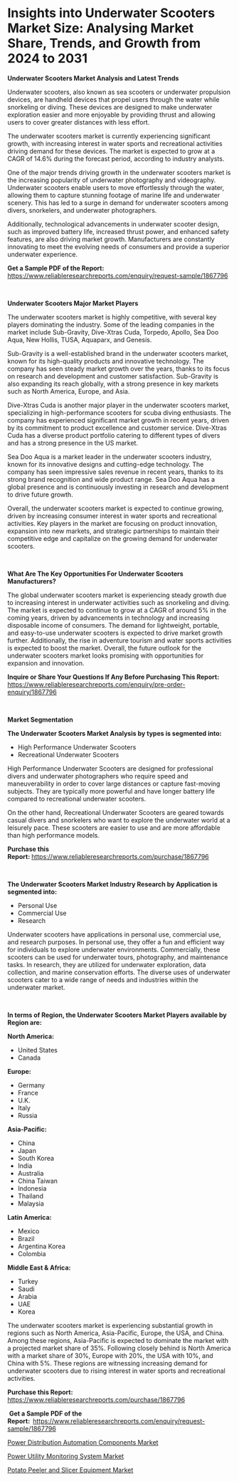 <p><h1>Insights into Underwater Scooters Market Size: Analysing Market Share, Trends, and Growth from 2024 to 2031</h1></p><p><strong>Underwater Scooters Market Analysis and Latest Trends</strong></p>
<p><p>Underwater scooters, also known as sea scooters or underwater propulsion devices, are handheld devices that propel users through the water while snorkeling or diving. These devices are designed to make underwater exploration easier and more enjoyable by providing thrust and allowing users to cover greater distances with less effort.</p><p>The underwater scooters market is currently experiencing significant growth, with increasing interest in water sports and recreational activities driving demand for these devices. The market is expected to grow at a CAGR of 14.6% during the forecast period, according to industry analysts.</p><p>One of the major trends driving growth in the underwater scooters market is the increasing popularity of underwater photography and videography. Underwater scooters enable users to move effortlessly through the water, allowing them to capture stunning footage of marine life and underwater scenery. This has led to a surge in demand for underwater scooters among divers, snorkelers, and underwater photographers.</p><p>Additionally, technological advancements in underwater scooter design, such as improved battery life, increased thrust power, and enhanced safety features, are also driving market growth. Manufacturers are constantly innovating to meet the evolving needs of consumers and provide a superior underwater experience.</p></p>
<p><strong>Get a Sample PDF of the Report:&nbsp;</strong> <a href="https://www.reliableresearchreports.com/enquiry/request-sample/1867796">https://www.reliableresearchreports.com/enquiry/request-sample/1867796</a></p>
<p>&nbsp;</p>
<p><strong>Underwater Scooters Major Market Players</strong></p>
<p><p>The underwater scooters market is highly competitive, with several key players dominating the industry. Some of the leading companies in the market include Sub-Gravity, Dive-Xtras Cuda, Torpedo, Apollo, Sea Doo Aqua, New Hollis, TUSA, Aquaparx, and Genesis.</p><p>Sub-Gravity is a well-established brand in the underwater scooters market, known for its high-quality products and innovative technology. The company has seen steady market growth over the years, thanks to its focus on research and development and customer satisfaction. Sub-Gravity is also expanding its reach globally, with a strong presence in key markets such as North America, Europe, and Asia.</p><p>Dive-Xtras Cuda is another major player in the underwater scooters market, specializing in high-performance scooters for scuba diving enthusiasts. The company has experienced significant market growth in recent years, driven by its commitment to product excellence and customer service. Dive-Xtras Cuda has a diverse product portfolio catering to different types of divers and has a strong presence in the US market.</p><p>Sea Doo Aqua is a market leader in the underwater scooters industry, known for its innovative designs and cutting-edge technology. The company has seen impressive sales revenue in recent years, thanks to its strong brand recognition and wide product range. Sea Doo Aqua has a global presence and is continuously investing in research and development to drive future growth.</p><p>Overall, the underwater scooters market is expected to continue growing, driven by increasing consumer interest in water sports and recreational activities. Key players in the market are focusing on product innovation, expansion into new markets, and strategic partnerships to maintain their competitive edge and capitalize on the growing demand for underwater scooters.</p></p>
<p>&nbsp;</p>
<p><strong>What Are The Key Opportunities For Underwater Scooters Manufacturers?</strong></p>
<p><p>The global underwater scooters market is experiencing steady growth due to increasing interest in underwater activities such as snorkeling and diving. The market is expected to continue to grow at a CAGR of around 5% in the coming years, driven by advancements in technology and increasing disposable income of consumers. The demand for lightweight, portable, and easy-to-use underwater scooters is expected to drive market growth further. Additionally, the rise in adventure tourism and water sports activities is expected to boost the market. Overall, the future outlook for the underwater scooters market looks promising with opportunities for expansion and innovation.</p></p>
<p><strong>Inquire or Share Your Questions If Any Before Purchasing This Report:</strong> <a href="https://www.reliableresearchreports.com/enquiry/pre-order-enquiry/1867796">https://www.reliableresearchreports.com/enquiry/pre-order-enquiry/1867796</a></p>
<p>&nbsp;</p>
<p><strong>Market Segmentation</strong></p>
<p><strong>The Underwater Scooters Market Analysis by types is segmented into:</strong></p>
<p><ul><li>High Performance Underwater Scooters</li><li>Recreational Underwater Scooters</li></ul></p>
<p><p>High Performance Underwater Scooters are designed for professional divers and underwater photographers who require speed and maneuverability in order to cover large distances or capture fast-moving subjects. They are typically more powerful and have longer battery life compared to recreational underwater scooters. </p><p>On the other hand, Recreational Underwater Scooters are geared towards casual divers and snorkelers who want to explore the underwater world at a leisurely pace. These scooters are easier to use and are more affordable than high performance models.</p></p>
<p><strong>Purchase this Report:&nbsp;</strong><a href="https://www.reliableresearchreports.com/purchase/1867796">https://www.reliableresearchreports.com/purchase/1867796</a></p>
<p>&nbsp;</p>
<p><strong>The Underwater Scooters Market Industry Research by Application is segmented into:</strong></p>
<p><ul><li>Personal Use</li><li>Commercial Use</li><li>Research</li></ul></p>
<p><p>Underwater scooters have applications in personal use, commercial use, and research purposes. In personal use, they offer a fun and efficient way for individuals to explore underwater environments. Commercially, these scooters can be used for underwater tours, photography, and maintenance tasks. In research, they are utilized for underwater exploration, data collection, and marine conservation efforts. The diverse uses of underwater scooters cater to a wide range of needs and industries within the underwater market.</p></p>
<p>&nbsp;</p>
<p><strong>In terms of Region, the Underwater Scooters Market Players available by Region are:</strong></p>
<p>
    <p> <strong> North America: </strong>
        <ul>
            <li>United States</li>
            <li>Canada</li>
        </ul>
        </p> 
    <p> <strong> Europe: </strong>
        <ul>
            <li>Germany</li>
            <li>France</li>
            <li>U.K.</li>
            <li>Italy</li>
            <li>Russia</li>
        </ul>
        </p> 
    <p> <strong> Asia-Pacific: </strong>
        <ul>
            <li>China</li>
            <li>Japan</li>
            <li>South Korea</li>
            <li>India</li>
            <li>Australia</li>
            <li>China Taiwan</li>
            <li>Indonesia</li>
            <li>Thailand</li>
            <li>Malaysia</li>
        </ul>
        </p> 
    <p> <strong> Latin America: </strong>
        <ul>
            <li>Mexico</li>
            <li>Brazil</li>
            <li>Argentina Korea</li>
            <li>Colombia</li>
        </ul>
        </p> 
    <p> <strong> Middle East & Africa: </strong>
        <ul>
            <li>Turkey</li>
            <li>Saudi</li>
            <li>Arabia</li>
            <li>UAE</li>
            <li>Korea</li>
        </ul>
    </p>
    </p>
<p><p>The underwater scooters market is experiencing substantial growth in regions such as North America, Asia-Pacific, Europe, the USA, and China. Among these regions, Asia-Pacific is expected to dominate the market with a projected market share of 35%. Following closely behind is North America with a market share of 30%, Europe with 20%, the USA with 10%, and China with 5%. These regions are witnessing increasing demand for underwater scooters due to rising interest in water sports and recreational activities.</p></p>
<p><strong>Purchase this Report: </strong><a href="https://www.reliableresearchreports.com/purchase/1867796">https://www.reliableresearchreports.com/purchase/1867796</a></p>
<p>&nbsp;<strong>Get a Sample PDF of the Report:&nbsp;&nbsp;</strong><a href="https://www.reliableresearchreports.com/enquiry/request-sample/1867796">https://www.reliableresearchreports.com/enquiry/request-sample/1867796</a></p>
<p><strong></strong></p>
<p><p><a href="https://view.publitas.com/reportprime-1/power-distribution-automation-components-market-offers-provide-insightful-data-for-the-time-period-from-2023-to-2030-and-also-provide-analysis-based-on-application-type-and-region/">Power Distribution Automation Components Market</a></p><p><a href="https://view.publitas.com/reportprime-1/power-utility-monitoring-system-market-size-growth-and-forecast-from-2023-2030/">Power Utility Monitoring System Market</a></p><p><a href="https://view.publitas.com/reportprime-1/potato-peeler-and-slicer-equipment-market-size-furnishes-valuable-information-encompassing-market-share-market-trends-and-projections-spanning-from-2023-to-2030/">Potato Peeler and Slicer Equipment Market</a></p></p>
